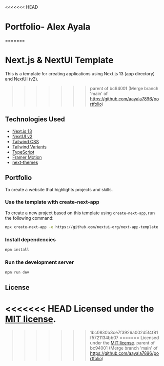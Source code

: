 <<<<<<< HEAD
# Portfolio- Alex Ayala
=======
# Next.js & NextUI Template

This is a template for creating applications using Next.js 13 (app directory) and NextUI (v2).

>>>>>>> parent of bc94001 (Merge branch 'main' of https://github.com/aayala7896/portfolio)
## Technologies Used

- [Next.js 13](https://nextjs.org/docs/getting-started)
- [NextUI v2](https://nextui.org/)
- [Tailwind CSS](https://tailwindcss.com/)
- [Tailwind Variants](https://tailwind-variants.org)
- [TypeScript](https://www.typescriptlang.org/)
- [Framer Motion](https://www.framer.com/motion/)
- [next-themes](https://github.com/pacocoursey/next-themes)

## Portfolio
To create a website that highlights projects and skills.

### Use the template with create-next-app

To create a new project based on this template using `create-next-app`, run the following command:

```bash
npx create-next-app -e https://github.com/nextui-org/next-app-template
```

### Install dependencies

```bash
npm install
```

### Run the development server

```bash
npm run dev
```

## License

<<<<<<< HEAD
Licensed under the [MIT license](https://github.com/nextui-org/next-app-template/blob/main/LICENSE).
=======

>>>>>>> 1bc0830b3ce7f3926a002d5f4f81f5721134bb07
=======
Licensed under the [MIT license](https://github.com/nextui-org/next-app-template/blob/main/LICENSE).
>>>>>>> parent of bc94001 (Merge branch 'main' of https://github.com/aayala7896/portfolio)
